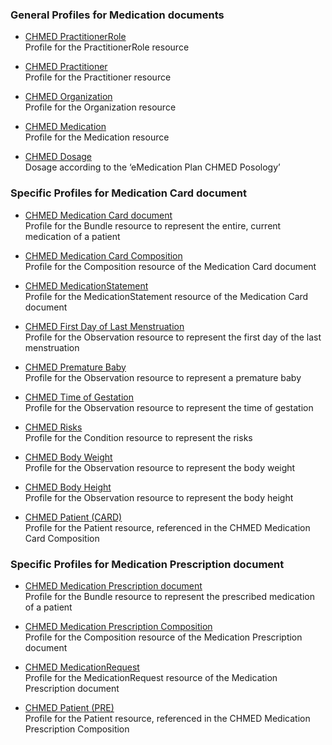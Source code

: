 ### General Profiles for Medication documents
* [CHMED PractitionerRole](StructureDefinition-chmed-practitionerrole.html)   
Profile for the PractitionerRole resource
* [CHMED Practitioner](StructureDefinition-chmed-practitioner.html)   
Profile for the Practitioner resource
* [CHMED Organization](StructureDefinition-chmed-organization.html)   
Profile for the Organization resource

* [CHMED Medication](StructureDefinition-chmed-medication.html)   
Profile for the Medication resource
* [CHMED Dosage](StructureDefinition-chmed-dosage.html)   
Dosage according to the ‘eMedication Plan CHMED Posology’

### Specific Profiles for Medication Card document
* [CHMED Medication Card document](StructureDefinition-chmed-card-bundle.html)   
Profile for the Bundle resource to represent the entire, current medication of a patient
* [CHMED Medication Card Composition](StructureDefinition-chmed-card-composition.html)   
Profile for the Composition resource of the Medication Card document
* [CHMED MedicationStatement](StructureDefinition-chmed-card-medicationstatement.html)   
Profile for the MedicationStatement resource of the Medication Card document

* [CHMED First Day of Last Menstruation](StructureDefinition-chmed-obs-dateoflastmenstruation.html)   
Profile for the Observation resource to represent the first day of the last menstruation
* [CHMED Premature Baby](StructureDefinition-chmed-obs-prematurebaby.html)   
Profile for the Observation resource to represent a premature baby
* [CHMED Time of Gestation](StructureDefinition-chmed-obs-timeofgestation.html)   
Profile for the Observation resource to represent the time of gestation
* [CHMED Risks](StructureDefinition-chmed-condition-risks.html)   
Profile for the Condition resource to represent the risks
* [CHMED Body Weight](StructureDefinition-chmed-obs-bodyweight.html)   
Profile for the Observation resource to represent the body weight
* [CHMED Body Height](StructureDefinition-chmed-obs-bodyheight.html)   
Profile for the Observation resource to represent the body height

* [CHMED Patient (CARD)](StructureDefinition-chmed-card-patient.html)   
Profile for the Patient resource, referenced in the CHMED Medication Card Composition

### Specific Profiles for Medication Prescription document
* [CHMED Medication Prescription document](StructureDefinition-chmed-pre-bundle.html)   
Profile for the Bundle resource to represent the prescribed medication of a patient
* [CHMED Medication Prescription Composition](StructureDefinition-chmed-pre-composition.html)   
Profile for the Composition resource of the Medication Prescription document
* [CHMED MedicationRequest](StructureDefinition-chmed-pre-medicationrequest.html)   
Profile for the MedicationRequest resource of the Medication Prescription document

* [CHMED Patient (PRE)](StructureDefinition-chmed-pre-patient.html)   
Profile for the Patient resource, referenced in the CHMED Medication Prescription Composition

